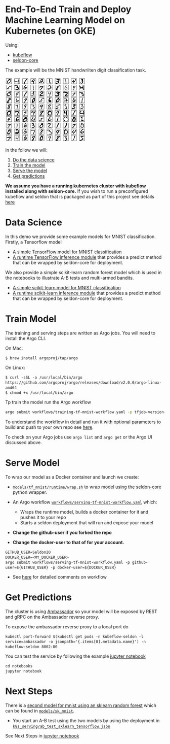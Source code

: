 # End-To-End Train and Deploy Machine Learning Model on Kubernetes (on GKE)

Using:

 * [kubeflow](https://github.com/kubeflow/kubeflow)
 * [seldon-core](https://github.com/SeldonIO/seldon-core)
 
The example will be the MNIST handwriiten digit classification task.

![MNIST](notebooks/mnist.png "MNIST Digits")

In the follow we will:

 1. [Do the data science](#data-science)
 1. [Train the model](#train-model)
 1. [Serve the model](#serve-model)
 1. [Get predictions](#get-predictions)

**We assume you have a running kubernetes cluster with [kubeflow](https://github.com/kubeflow/kubeflow) installed along with seldon-core.** If you wish to run a preconfigured kubeflow and seldon that is packaged as part of this project see details [here](setup.md)


# Data Science

In this demo we provide some example models for MNIST classification. Firstly, a Tensorflow model

 * [A simple TensorFlow model for MNIST classification](models/tf_mnist/train/create_model.py)
 * [A runtime TensorFlow inference module](models/tf_mnist/runtime/DeepMnist.py) that provides a predict method that can be wrapped by seldon-core for deployment.

We also provide a simple scikit-learn random forest model which is used in the notebooks to illustrate A-B tests and multi-armed bandits.

 * [A simple scikit-learn model for MNIST classification](models/sk_mnist/train/create_model.py)
 * [A runtime scikit-learn inference module](models/sk_mnist/runtime/SkMnist.py) that provides a predict method that can be wrapped by seldon-core for deployment.


# Train Model

The training and serving steps are written as Argo jobs. You will need to install the Argo CLI.

On Mac:
```
$ brew install argoproj/tap/argo
```
On Linux:
```
$ curl -sSL -o /usr/local/bin/argo https://github.com/argoproj/argo/releases/download/v2.0.0/argo-linux-amd64
$ chmod +x /usr/local/bin/argo
```

Tp train the model run the Argo workflow

```bash
argo submit workflows/training-tf-mnist-workflow.yaml -p tfjob-version-hack=$RANDOM
```

To understand the workflow in detail and run it with optional parameters to build and push to your own repo see [here](workflows/training-tf-mnist-workflow.md).


To check on your Argo jobs use ```argo list``` and ```argo get``` or the Argo UI discussed above.



# Serve Model

To wrap our model as a Docker container and launch we create:

 * [```models/tf_mnist/runtime/wrap.sh```](models/tf_mnist/runtime/wrap.sh) to wrap model using the seldon-core python wrapper.
 * An Argo workflow [```workflows/serving-tf-mnist-workflow.yaml```](workflows/serving-tf-mnist-workflow.yaml) which:
    * Wraps the runtime model, builds a docker container for it and pushes it to your repo
    * Starts a seldon deployment that will run and expose your model


  * **Change the github-user if you forked the repo**
  * **Change the docker-user to that of for your account.**

```
GITHUB_USER=SeldonIO
DOCKER_USER=<MY_DOCKER_USER>
argo submit workflows/serving-tf-mnist-workflow.yaml -p github-user=${GITHUB_USER} -p docker-user=${DOCKER_USER}
```

 * See [here](workflows/serving-tf-mnist-workflow.md) for detailed comments on workflow

# Get Predictions

The cluster is using [Ambassador](https://www.getambassador.io/) so your model will be exposed by REST and gRPC on the Ambassador reverse proxy.

To expose the ambassador reverse proxy to a local port do

```
kubectl port-forward $(kubectl get pods -n kubeflow-seldon -l service=ambassador -o jsonpath='{.items[0].metadata.name}') -n kubeflow-seldon 8002:80
```

You can test the service by following the example [jupyter notebook](notebooks/example.ipynb)

```
cd notebooks
jupyter notebook
```

# Next Steps

There is a [second model for mnist using an sklearn random forest](models/sk_mnist/train/create_model.py) which can be found in [```models/sk_mnist```](models/sk_mnist/).

 * You start an A-B test using the two models by using the deployment in [```k8s_serving/ab_test_sklearn_tensorflow.json```](k8s_serving/ab_test_sklearn_tensorflow.json)

 
See Next Steps in [jupyter notebook](notebooks/example-seldon.ipynb)

